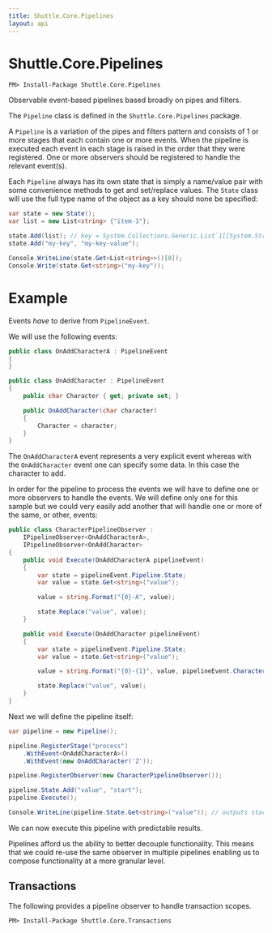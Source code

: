 ```yaml
---
title: Shuttle.Core.Pipelines
layout: api 
---
```

# Shuttle.Core.Pipelines

```
PM> Install-Package Shuttle.Core.Pipelines
```

Observable event-based pipelines based broadly on pipes and filters.

The `Pipeline` class is defined in the `Shuttle.Core.Pipelines` package.

A `Pipeline` is a variation of the pipes and filters pattern and consists of 1 or more stages that each contain one or more events.  When the pipeline is executed each event in each stage is raised in the order that they were registered.  One or more observers should be registered to handle the relevant event(s).

Each `Pipeline` always has its own state that is simply a name/value pair with some convenience methods to get and set/replace values.  The `State` class will use the full type name of the object as a key should none be specified:

```c#
var state = new State();
var list = new List<string> {"item-1"};

state.Add(list); // key = System.Collections.Generic.List`1[[System.String...]]
state.Add("my-key", "my-key-value");

Console.WriteLine(state.Get<List<string>>()[0]);
Console.Write(state.Get<string>("my-key"));
```

# Example

Events *have* to derive from `PipelineEvent`.

We will use the following events:

```c#
public class OnAddCharacterA : PipelineEvent
{
}

public class OnAddCharacter : PipelineEvent
{
    public char Character { get; private set; }

    public OnAddCharacter(char character)
    {
        Character = character;
    }
}
```

The `OnAddCharacterA` event represents a very explicit event whereas with the `OnAddCharacter` event one can specify some data.  In this case the character to add.

In order for the pipeline to process the events we will have to define one or more observers to handle the events.  We will define only one for this sample but we could very easily add another that will handle one or more of the same, or other, events:

```c#
public class CharacterPipelineObserver : 
    IPipelineObserver<OnAddCharacterA>,
    IPipelineObserver<OnAddCharacter>
{
    public void Execute(OnAddCharacterA pipelineEvent)
    {
        var state = pipelineEvent.Pipeline.State;
        var value = state.Get<string>("value");

        value = string.Format("{0}-A", value);

        state.Replace("value", value);
    }

    public void Execute(OnAddCharacter pipelineEvent)
    {
        var state = pipelineEvent.Pipeline.State;
        var value = state.Get<string>("value");

        value = string.Format("{0}-{1}", value, pipelineEvent.Character);

        state.Replace("value", value);
    }
}
```

Next we will define the pipeline itself:

```c#
var pipeline = new Pipeline();

pipeline.RegisterStage("process")
    .WithEvent<OnAddCharacterA>()
    .WithEvent(new OnAddCharacter('Z'));

pipeline.RegisterObserver(new CharacterPipelineObserver());

pipeline.State.Add("value", "start");
pipeline.Execute();

Console.WriteLine(pipeline.State.Get<string>("value")); // outputs start-A-Z
```

We can now execute this pipeline with predictable results.

Pipelines afford us the ability to better decouple functionality.  This means that we could re-use the same observer in multiple pipelines enabling us to compose functionality at a more granular level.

## Transactions

The following provides a pipeline observer to handle transaction scopes.

```
PM> Install-Package Shuttle.Core.Transactions
```

